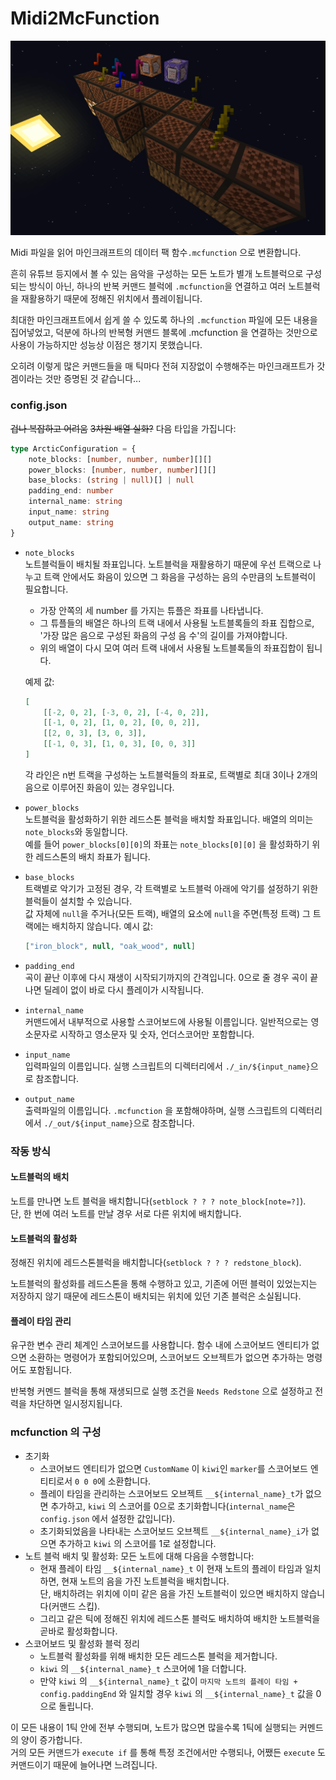 # Midi2McFunction
![실행 화면](./screenshot.png)

Midi 파일을 읽어 마인크래프트의 데이터 팩 함수`.mcfunction` 으로 변환합니다.

흔히 유튜브 등지에서 볼 수 있는 음악을 구성하는 모든 노트가 별개 노트블럭으로 구성되는 방식이 아닌, 하나의 반복 커맨드 블럭에 `.mcfunction`을 연결하고 여러 노트블럭을 재활용하기 때문에 정해진 위치에서 플레이됩니다.

최대한 마인크래프트에서 쉽게 쓸 수 있도록 하나의 `.mcfunction` 파일에 모든 내용을 집어넣었고, 덕분에 하나의 반복형 커맨드 블록에 .mcfunction 을 연결하는 것만으로 사용이 가능하지만 성능상 이점은 챙기지 못했습니다.

오히려 이렇게 많은 커맨드들을 매 틱마다 전혀 지장없이 수행해주는 마인크래프트가 갓겜이라는 것만 증명된 것 같습니다...

### config.json
~~겁나 복잡하고 어려움~~ ~~3차원 배열 실화?~~
다음 타입을 가집니다:
```typescript
type ArcticConfiguration = {
    note_blocks: [number, number, number][][]
    power_blocks: [number, number, number][][]
    base_blocks: (string | null)[] | null
    padding_end: number
    internal_name: string
    input_name: string
    output_name: string
}
```
- `note_blocks`  
  노트블럭들이 배치될 좌표입니다. 노트블럭을 재활용하기 때문에 우선 트랙으로 나누고 트랙 안에서도 화음이 있으면 그 화음을 구성하는 음의 수만큼의 노트블럭이 필요합니다.
  - 가장 안쪽의 세 number 를 가지는 튜플은 좌표를 나타냅니다.
  - 그 튜플들의 배열은 하나의 트랙 내에서 사용될 노트블록들의 좌표 집합으로, '가장 많은 음으로 구성된 화음의 구성 음 수'의 길이를 가져야합니다.
  - 위의 배열이 다시 모여 여러 트랙 내에서 사용될 노트블록들의 좌표집합이 됩니다.  

  예제 값:
    ```json
    [
        [[-2, 0, 2], [-3, 0, 2], [-4, 0, 2]], 
        [[-1, 0, 2], [1, 0, 2], [0, 0, 2]],
        [[2, 0, 3], [3, 0, 3]],
        [[-1, 0, 3], [1, 0, 3], [0, 0, 3]]
    ]
    ```
  각 라인은 n번 트랙을 구성하는 노트블럭들의 좌표로, 트랙별로 최대 3이나 2개의 음으로 이루어진 화음이 있는 경우입니다.
- `power_blocks`  
  노트블럭을 활성화하기 위한 레드스톤 블럭을 배치할 좌표입니다. 배열의 의미는 `note_blocks`와 동일합니다.  
  예를 들어 `power_blocks[0][0]`의 좌표는 `note_blocks[0][0]` 을 활성화하기 위한 레드스톤의 배치 좌표가 됩니다.  
- `base_blocks`  
  트랙별로 악기가 고정된 경우, 각 트랙별로 노트블럭 아래에 악기를 설정하기 위한 블럭들이 설치할 수 있습니다.  
  값 자체에 `null`을 주거나(모든 트랙), 배열의 요소에 `null`을 주면(특정 트랙) 그 트랙에는 배치하지 않습니다. 
  예시 값: 
    ```json
    ["iron_block", null, "oak_wood", null]
    ```
- `padding_end`  
  곡이 끝난 이후에 다시 재생이 시작되기까지의 간격입니다.
  0으로 줄 경우 곡이 끝나면 딜레이 없이 바로 다시 플레이가 시작됩니다.
- `internal_name`  
  커맨드에서 내부적으로 사용할 스코어보드에 사용될 이름입니다. 일반적으로는 영소문자로 시작하고 영소문자 및 숫자, 언더스코어만 포함합니다.
- `input_name`  
  입력파일의 이름입니다. 실행 스크립트의 디렉터리에서 `./_in/${input_name}`으로 참조합니다.
- `output_name`  
  출력파일의 이름입니다. `.mcfunction` 을 포함해야하며, 실행 스크립트의 디렉터리에서 `./_out/${input_name}`으로 참조합니다.

### 작동 방식
#### 노트블럭의 배치
노트를 만나면 노트 블럭을 배치합니다(`setblock ? ? ? note_block[note=?]`).  
단, 한 번에 여러 노트를 만날 경우 서로 다른 위치에 배치합니다.  

#### 노트블럭의 활성화
정해진 위치에 레드스톤블럭을 배치합니다(`setblock ? ? ? redstone_block`).

노트블럭의 활성화를 레드스톤을 통해 수행하고 있고, 기존에 어떤 블럭이 있었는지는 저장하지 않기 때문에 레드스톤이 배치되는 위치에 있던 기존 블럭은 소실됩니다.

#### 플레이 타임 관리
유구한 변수 관리 체계인 스코어보드를 사용합니다. 함수 내에 스코어보드 엔티티가 없으면 소환하는 명령어가 포함되어있으며, 스코어보드 오브젝트가 없으면 추가하는 명령어도 포함됩니다.  

반복형 커멘드 블럭을 통해 재생되므로 실행 조건을 `Needs Redstone` 으로 설정하고 전력을 차단하면 일시정지됩니다.

### mcfunction 의 구성
- 초기화
  - 스코어보드 엔티티가 없으면 `CustomName` 이 `kiwi`인 `marker`를 스코어보드 엔티티로서 `0 0 0`에 소환합니다.
  - 플레이 타임을 관리하는 스코어보드 오브젝트 `__${internal_name}_t`가 없으면 추가하고, `kiwi` 의 스코어를 0으로 초기화합니다(`internal_name`은 `config.json` 에서 설정한 값입니다).
  - 초기화되었음을 나타내는 스코어보드 오브젝트 `__${internal_name}_i`가 없으면 추가하고 `kiwi` 의 스코어를 1로 설정합니다.
- 노트 블럭 배치 및 활성화: 모든 노트에 대해 다음을 수행합니다:
  - 현재 플레이 타임 `__${internal_name}_t` 이 현재 노트의 플레이 타임과 일치하면, 현재 노트의 음을 가진 노트블럭을 배치합니다.  
    단, 배치하려는 위치에 이미 같은 음을 가진 노트블럭이 있으면 배치하지 않습니다(커맨드 스킵).
  - 그리고 같은 틱에 정해진 위치에 레드스톤 블럭도 배치하여 배치한 노트블럭을 곧바로 활성화합니다.
- 스코어보드 및 활성화 블럭 정리
  - 노트블럭 활성화를 위해 배치한 모든 레드스톤 블럭을 제거합니다.
  - `kiwi` 의 `__${internal_name}_t` 스코어에 1을 더합니다.
  - 만약 `kiwi` 의 `__${internal_name}_t` 값이 `마지막 노트의 플레이 타임 + config.paddingEnd` 와 일치할 경우 `kiwi` 의 `__${internal_name}_t` 값을 0으로 돌립니다.

이 모든 내용이 1틱 안에 전부 수행되며, 노트가 많으면 많을수록 1틱에 실행되는 커멘드의 양이 증가합니다.  
거의 모든 커맨드가 `execute if` 를 통해 특정 조건에서만 수행되나, 어쨌든 `execute` 도 커맨드이기 때문에 늘어나면 느려집니다.

